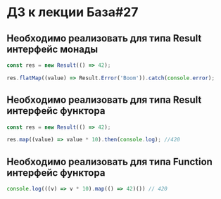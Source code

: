 # ДЗ к лекции База#27

## Необходимо реализовать для типа Result интерфейс монады

```js
const res = new Result(() => 42);

res.flatMap((value) => Result.Error('Boom')).catch(console.error);
```

## Необходимо реализовать для типа Result интерфейс функтора

```js
const res = new Result(() => 42);

res.map((value) => value * 10).then(console.log); //420 
```

## Необходимо реализовать для типа Function интерфейс функтора

```js
console.log(((v) => v * 10).map(() => 42)()) // 420
```